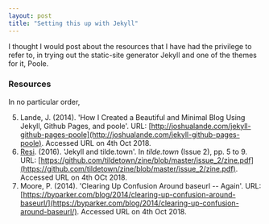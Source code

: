 ```yaml
---
layout: post
title: "Setting this up with Jekyll"
---
```


I thought I would post about the resources that I have had the privilege to
refer to, in trying out the static-site generator Jekyll and one of the themes
for it, Poole.

### Resources

In no particular order,

5. Lande, J. (2014). 'How I Created a Beautiful and Minimal Blog Using Jekyll, Github Pages, and poole'. URL: [http://joshualande.com/jekyll-github-pages-poole](http://joshualande.com/jekyll-github-pages-poole). Accessed URL on 4th Oct 2018.
5. [Resi](http://tilde.town/~resir014). (2016). 'Jekyll and tilde.town'. In *tilde.town* (Issue 2), pp. 5 to 9. URL: [https://github.com/tildetown/zine/blob/master/issue_2/zine.pdf](https://github.com/tildetown/zine/blob/master/issue_2/zine.pdf). Accessed URL on 4th OCt 2018.
5. Moore, P. (2014). 'Clearing Up Confusion Around baseurl -- Again'. URL: [https://byparker.com/blog/2014/clearing-up-confusion-around-baseurl/](https://byparker.com/blog/2014/clearing-up-confusion-around-baseurl/). Accessed URL on 4th Oct 2018.
